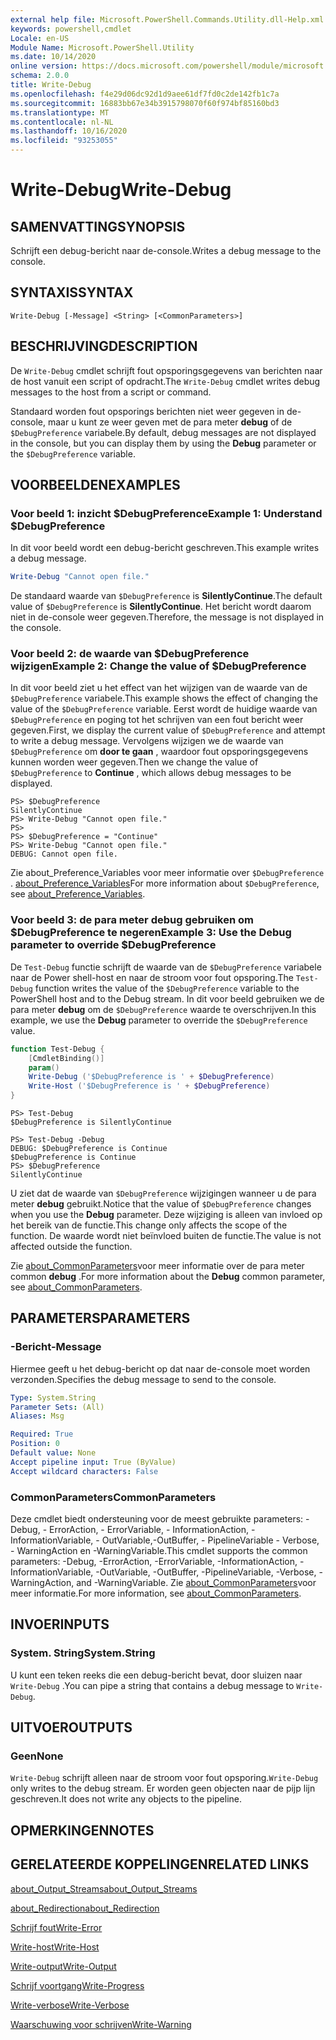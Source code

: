 ```yaml
---
external help file: Microsoft.PowerShell.Commands.Utility.dll-Help.xml
keywords: powershell,cmdlet
Locale: en-US
Module Name: Microsoft.PowerShell.Utility
ms.date: 10/14/2020
online version: https://docs.microsoft.com/powershell/module/microsoft.powershell.utility/write-debug?view=powershell-7.1&WT.mc_id=ps-gethelp
schema: 2.0.0
title: Write-Debug
ms.openlocfilehash: f4e29d06dc92d1d9aee61df7fd0c2de142fb1c7a
ms.sourcegitcommit: 16883bb67e34b3915798070f60f974bf85160bd3
ms.translationtype: MT
ms.contentlocale: nl-NL
ms.lasthandoff: 10/16/2020
ms.locfileid: "93253055"
---
```

# <span data-ttu-id="dea0e-103">Write-Debug</span><span class="sxs-lookup"><span data-stu-id="dea0e-103">Write-Debug</span></span>

## <span data-ttu-id="dea0e-104">SAMENVATTING</span><span class="sxs-lookup"><span data-stu-id="dea0e-104">SYNOPSIS</span></span>
<span data-ttu-id="dea0e-105">Schrijft een debug-bericht naar de-console.</span><span class="sxs-lookup"><span data-stu-id="dea0e-105">Writes a debug message to the console.</span></span>

## <span data-ttu-id="dea0e-106">SYNTAXIS</span><span class="sxs-lookup"><span data-stu-id="dea0e-106">SYNTAX</span></span>

```
Write-Debug [-Message] <String> [<CommonParameters>]
```

## <span data-ttu-id="dea0e-107">BESCHRIJVING</span><span class="sxs-lookup"><span data-stu-id="dea0e-107">DESCRIPTION</span></span>

<span data-ttu-id="dea0e-108">De `Write-Debug` cmdlet schrijft fout opsporingsgegevens van berichten naar de host vanuit een script of opdracht.</span><span class="sxs-lookup"><span data-stu-id="dea0e-108">The `Write-Debug` cmdlet writes debug messages to the host from a script or command.</span></span>

<span data-ttu-id="dea0e-109">Standaard worden fout opsporings berichten niet weer gegeven in de-console, maar u kunt ze weer geven met de para meter **debug** of de `$DebugPreference` variabele.</span><span class="sxs-lookup"><span data-stu-id="dea0e-109">By default, debug messages are not displayed in the console, but you can display them by using the **Debug** parameter or the `$DebugPreference` variable.</span></span>

## <span data-ttu-id="dea0e-110">VOORBEELDEN</span><span class="sxs-lookup"><span data-stu-id="dea0e-110">EXAMPLES</span></span>

### <span data-ttu-id="dea0e-111">Voor beeld 1: inzicht $DebugPreference</span><span class="sxs-lookup"><span data-stu-id="dea0e-111">Example 1: Understand $DebugPreference</span></span>

<span data-ttu-id="dea0e-112">In dit voor beeld wordt een debug-bericht geschreven.</span><span class="sxs-lookup"><span data-stu-id="dea0e-112">This example writes a debug message.</span></span>

```powershell
Write-Debug "Cannot open file."
```

<span data-ttu-id="dea0e-113">De standaard waarde van `$DebugPreference` is **SilentlyContinue**.</span><span class="sxs-lookup"><span data-stu-id="dea0e-113">The default value of `$DebugPreference` is **SilentlyContinue**.</span></span> <span data-ttu-id="dea0e-114">Het bericht wordt daarom niet in de-console weer gegeven.</span><span class="sxs-lookup"><span data-stu-id="dea0e-114">Therefore, the message is not displayed in the console.</span></span>

### <span data-ttu-id="dea0e-115">Voor beeld 2: de waarde van $DebugPreference wijzigen</span><span class="sxs-lookup"><span data-stu-id="dea0e-115">Example 2: Change the value of $DebugPreference</span></span>

<span data-ttu-id="dea0e-116">In dit voor beeld ziet u het effect van het wijzigen van de waarde van de `$DebugPreference` variabele.</span><span class="sxs-lookup"><span data-stu-id="dea0e-116">This example shows the effect of changing the value of the `$DebugPreference` variable.</span></span> <span data-ttu-id="dea0e-117">Eerst wordt de huidige waarde van `$DebugPreference` en poging tot het schrijven van een fout bericht weer gegeven.</span><span class="sxs-lookup"><span data-stu-id="dea0e-117">First, we display the current value of `$DebugPreference` and attempt to write a debug message.</span></span> <span data-ttu-id="dea0e-118">Vervolgens wijzigen we de waarde van `$DebugPreference` om **door te gaan** , waardoor fout opsporingsgegevens kunnen worden weer gegeven.</span><span class="sxs-lookup"><span data-stu-id="dea0e-118">Then we change the value of `$DebugPreference` to **Continue** , which allows debug messages to be displayed.</span></span>

```
PS> $DebugPreference
SilentlyContinue
PS> Write-Debug "Cannot open file."
PS>
PS> $DebugPreference = "Continue"
PS> Write-Debug "Cannot open file."
DEBUG: Cannot open file.
```

<span data-ttu-id="dea0e-119">Zie about_Preference_Variables voor meer informatie over `$DebugPreference` . [about_Preference_Variables](/powershell/module/Microsoft.PowerShell.Core/About/about_Preference_Variables)</span><span class="sxs-lookup"><span data-stu-id="dea0e-119">For more information about `$DebugPreference`, see [about_Preference_Variables](/powershell/module/Microsoft.PowerShell.Core/About/about_Preference_Variables).</span></span>

### <span data-ttu-id="dea0e-120">Voor beeld 3: de para meter debug gebruiken om $DebugPreference te negeren</span><span class="sxs-lookup"><span data-stu-id="dea0e-120">Example 3: Use the Debug parameter to override $DebugPreference</span></span>

<span data-ttu-id="dea0e-121">De `Test-Debug` functie schrijft de waarde van de `$DebugPreference` variabele naar de Power shell-host en naar de stroom voor fout opsporing.</span><span class="sxs-lookup"><span data-stu-id="dea0e-121">The `Test-Debug` function writes the value of the `$DebugPreference` variable to the PowerShell host and to the Debug stream.</span></span> <span data-ttu-id="dea0e-122">In dit voor beeld gebruiken we de para meter **debug** om de `$DebugPreference` waarde te overschrijven.</span><span class="sxs-lookup"><span data-stu-id="dea0e-122">In this example, we use the **Debug** parameter to override the `$DebugPreference` value.</span></span>

```powershell
function Test-Debug {
    [CmdletBinding()]
    param()
    Write-Debug ('$DebugPreference is ' + $DebugPreference)
    Write-Host ('$DebugPreference is ' + $DebugPreference)
}
```

```
PS> Test-Debug
$DebugPreference is SilentlyContinue

PS> Test-Debug -Debug
DEBUG: $DebugPreference is Continue
$DebugPreference is Continue
PS> $DebugPreference
SilentlyContinue
```

<span data-ttu-id="dea0e-123">U ziet dat de waarde van `$DebugPreference` wijzigingen wanneer u de para meter **debug** gebruikt.</span><span class="sxs-lookup"><span data-stu-id="dea0e-123">Notice that the value of `$DebugPreference` changes when you use the **Debug** parameter.</span></span> <span data-ttu-id="dea0e-124">Deze wijziging is alleen van invloed op het bereik van de functie.</span><span class="sxs-lookup"><span data-stu-id="dea0e-124">This change only affects the scope of the function.</span></span> <span data-ttu-id="dea0e-125">De waarde wordt niet beïnvloed buiten de functie.</span><span class="sxs-lookup"><span data-stu-id="dea0e-125">The value is not affected outside the function.</span></span>

<span data-ttu-id="dea0e-126">Zie [about_CommonParameters](https://go.microsoft.com/fwlink/?LinkID=113216)voor meer informatie over de para meter common **debug** .</span><span class="sxs-lookup"><span data-stu-id="dea0e-126">For more information about the **Debug** common parameter, see [about_CommonParameters](https://go.microsoft.com/fwlink/?LinkID=113216).</span></span>

## <span data-ttu-id="dea0e-127">PARAMETERS</span><span class="sxs-lookup"><span data-stu-id="dea0e-127">PARAMETERS</span></span>

### <span data-ttu-id="dea0e-128">-Bericht</span><span class="sxs-lookup"><span data-stu-id="dea0e-128">-Message</span></span>

<span data-ttu-id="dea0e-129">Hiermee geeft u het debug-bericht op dat naar de-console moet worden verzonden.</span><span class="sxs-lookup"><span data-stu-id="dea0e-129">Specifies the debug message to send to the console.</span></span>

```yaml
Type: System.String
Parameter Sets: (All)
Aliases: Msg

Required: True
Position: 0
Default value: None
Accept pipeline input: True (ByValue)
Accept wildcard characters: False
```

### <span data-ttu-id="dea0e-130">CommonParameters</span><span class="sxs-lookup"><span data-stu-id="dea0e-130">CommonParameters</span></span>

<span data-ttu-id="dea0e-131">Deze cmdlet biedt ondersteuning voor de meest gebruikte parameters: -Debug, - ErrorAction, - ErrorVariable, - InformationAction, -InformationVariable, - OutVariable,-OutBuffer, - PipelineVariable - Verbose, - WarningAction en -WarningVariable.</span><span class="sxs-lookup"><span data-stu-id="dea0e-131">This cmdlet supports the common parameters: -Debug, -ErrorAction, -ErrorVariable, -InformationAction, -InformationVariable, -OutVariable, -OutBuffer, -PipelineVariable, -Verbose, -WarningAction, and -WarningVariable.</span></span> <span data-ttu-id="dea0e-132">Zie [about_CommonParameters](https://go.microsoft.com/fwlink/?LinkID=113216)voor meer informatie.</span><span class="sxs-lookup"><span data-stu-id="dea0e-132">For more information, see [about_CommonParameters](https://go.microsoft.com/fwlink/?LinkID=113216).</span></span>

## <span data-ttu-id="dea0e-133">INVOER</span><span class="sxs-lookup"><span data-stu-id="dea0e-133">INPUTS</span></span>

### <span data-ttu-id="dea0e-134">System. String</span><span class="sxs-lookup"><span data-stu-id="dea0e-134">System.String</span></span>

<span data-ttu-id="dea0e-135">U kunt een teken reeks die een debug-bericht bevat, door sluizen naar `Write-Debug` .</span><span class="sxs-lookup"><span data-stu-id="dea0e-135">You can pipe a string that contains a debug message to `Write-Debug`.</span></span>

## <span data-ttu-id="dea0e-136">UITVOER</span><span class="sxs-lookup"><span data-stu-id="dea0e-136">OUTPUTS</span></span>

### <span data-ttu-id="dea0e-137">Geen</span><span class="sxs-lookup"><span data-stu-id="dea0e-137">None</span></span>

<span data-ttu-id="dea0e-138">`Write-Debug` schrijft alleen naar de stroom voor fout opsporing.</span><span class="sxs-lookup"><span data-stu-id="dea0e-138">`Write-Debug` only writes to the debug stream.</span></span> <span data-ttu-id="dea0e-139">Er worden geen objecten naar de pijp lijn geschreven.</span><span class="sxs-lookup"><span data-stu-id="dea0e-139">It does not write any objects to the pipeline.</span></span>

## <span data-ttu-id="dea0e-140">OPMERKINGEN</span><span class="sxs-lookup"><span data-stu-id="dea0e-140">NOTES</span></span>

## <span data-ttu-id="dea0e-141">GERELATEERDE KOPPELINGEN</span><span class="sxs-lookup"><span data-stu-id="dea0e-141">RELATED LINKS</span></span>

[<span data-ttu-id="dea0e-142">about_Output_Streams</span><span class="sxs-lookup"><span data-stu-id="dea0e-142">about_Output_Streams</span></span>](../Microsoft.PowerShell.Core/About/about_Output_Streams.md)

[<span data-ttu-id="dea0e-143">about_Redirection</span><span class="sxs-lookup"><span data-stu-id="dea0e-143">about_Redirection</span></span>](../Microsoft.PowerShell.Core/About/about_Redirection.md)

[<span data-ttu-id="dea0e-144">Schrijf fout</span><span class="sxs-lookup"><span data-stu-id="dea0e-144">Write-Error</span></span>](Write-Error.md)

[<span data-ttu-id="dea0e-145">Write-host</span><span class="sxs-lookup"><span data-stu-id="dea0e-145">Write-Host</span></span>](Write-Host.md)

[<span data-ttu-id="dea0e-146">Write-output</span><span class="sxs-lookup"><span data-stu-id="dea0e-146">Write-Output</span></span>](Write-Output.md)

[<span data-ttu-id="dea0e-147">Schrijf voortgang</span><span class="sxs-lookup"><span data-stu-id="dea0e-147">Write-Progress</span></span>](Write-Progress.md)

[<span data-ttu-id="dea0e-148">Write-verbose</span><span class="sxs-lookup"><span data-stu-id="dea0e-148">Write-Verbose</span></span>](Write-Verbose.md)

[<span data-ttu-id="dea0e-149">Waarschuwing voor schrijven</span><span class="sxs-lookup"><span data-stu-id="dea0e-149">Write-Warning</span></span>](Write-Warning.md)

